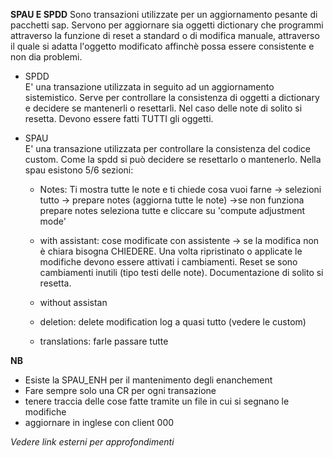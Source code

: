 <b>SPAU E SPDD</b>
Sono transazioni utilizzate per un aggiornamento pesante di pacchetti sap. Servono per aggiornare sia oggetti dictionary che programmi
  attraverso la funzione di reset a standard o di modifica manuale, attraverso il quale si adatta l'oggetto modificato affinchè possa essere 
  consistente e non dia problemi.

- SPDD</br>
E' una transazione utilizzata in seguito ad un aggiornamento sistemistico. Serve per controllare la consistenza di oggetti a dictionary 
e decidere se mantenerli o resettarli. Nel caso delle note di solito si resetta. Devono essere fatti TUTTI gli oggetti.

- SPAU</br>
E' una transazione utilizzata per controllare la consistenza del codice custom. Come la spdd si può decidere se resettarlo o mantenerlo.
Nella spau esistono 5/6 sezioni: 

  - Notes: Ti mostra tutte le note e ti chiede cosa vuoi farne -> selezioni tutto -> prepare notes (aggiorna tutte le note) 
          ->se non funziona prepare notes seleziona tutte e cliccare su 'compute adjustment mode' 

  - with assistant: cose modificate con assistente -> se la modifica non è chiara bisogna CHIEDERE. 
                  Una volta ripristinato o applicate le modifiche devono essere attivati i cambiamenti. 
                  Reset se sono cambiamenti inutili (tipo testi delle note). Documentazione di solito si resetta.

  - without assistan

  - deletion: delete modification log a quasi tutto (vedere le custom)

  - translations: farle passare tutte

**NB**
- Esiste la SPAU_ENH per il mantenimento degli enanchement
- Fare sempre solo una CR per ogni transazione
- tenere traccia delle cose fatte tramite un file in cui si segnano le modifiche
- aggiornare in inglese con client 000

<i>Vedere link esterni per approfondimenti</i>
